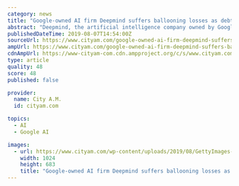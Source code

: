 ```yaml
---
category: news
title: "Google-owned AI firm Deepmind suffers ballooning losses as debt mounts"
abstract: "Deepmind, the artificial intelligence company owned by Google, has posted a huge increase in loss for the full year as its debt level reached more than £1bn. The London-headquartered company reported a loss of £470m in 2018, compared to £302m the ..."
publishedDateTime: 2019-08-07T14:54:00Z
sourceUrl: https://www.cityam.com/google-owned-ai-firm-deepmind-suffers-ballooning-losses-as-debt-mounts/
ampUrl: https://www.cityam.com/google-owned-ai-firm-deepmind-suffers-ballooning-losses-as-debt-mounts/amp/
cdnAmpUrl: https://www-cityam-com.cdn.ampproject.org/c/s/www.cityam.com/google-owned-ai-firm-deepmind-suffers-ballooning-losses-as-debt-mounts/amp/
type: article
quality: 48
score: 48
published: false

provider:
  name: City A.M.
  id: cityam.com

topics:
  - AI
  - Google AI

images:
  - url: https://www.cityam.com/wp-content/uploads/2019/08/GettyImages-1147862535.jpg
    width: 1024
    height: 683
    title: "Google-owned AI firm Deepmind suffers ballooning losses as debt mounts"
---
```

